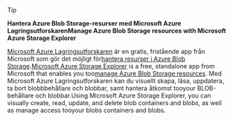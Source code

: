 > [!TIP]
> 
> <span data-ttu-id="b9ca0-101">**Hantera Azure Blob Storage-resurser med Microsoft Azure Lagringsutforskaren**</span><span class="sxs-lookup"><span data-stu-id="b9ca0-101">**Manage Azure Blob Storage resources with Microsoft Azure Storage Explorer**</span></span>
> 
> <span data-ttu-id="b9ca0-102">[Microsoft Azure Lagringsutforskaren](../articles/vs-azure-tools-storage-manage-with-storage-explorer.md) är en gratis, fristående app från Microsoft som gör det möjligt för[hantera resurser i Azure Blob Storage](../articles/vs-azure-tools-storage-explorer-blobs.md).</span><span class="sxs-lookup"><span data-stu-id="b9ca0-102">[Microsoft Azure Storage Explorer](../articles/vs-azure-tools-storage-manage-with-storage-explorer.md) is a free, standalone app from Microsoft that enables you too[manage Azure Blob Storage resources](../articles/vs-azure-tools-storage-explorer-blobs.md).</span></span> <span data-ttu-id="b9ca0-103">Med Microsoft Azure Lagringsutforskaren kan du visuellt skapa, läsa, uppdatera, ta bort blobbbehållare och blobbar, samt hantera åtkomst tooyour BLOB-behållare och blobbar.</span><span class="sxs-lookup"><span data-stu-id="b9ca0-103">Using Microsoft Azure Storage Explorer, you can visually create, read, update, and delete blob containers and blobs, as well as manage access tooyour blobs containers and blobs.</span></span>


